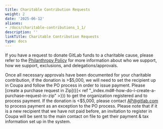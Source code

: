 ```yaml
---
title: Charitable Contribution Requests
weight: 2
date: '2025-06-12'
aliases:
- /docs/charitable-contributions_1_1/
description: ''
linkTitle: Charitable Contribution Requests
type: docs
---
```


If you have a request to donate GitLab funds to a charitable cause, please refer to the [Philanthropy Policy](/handbook/legal/philanthropy-policy/#gitlab-inc-philanthropy-policy) for more information about who we support, how we support, exclusions, and delegations/approvals.

Once all necessary approvals have been documented for your charitable contribution, if the donation is >$5,000, we will need to set the recipient up in Coupa and follow the PO process in order to issue payment. Please [create a purchase request in Zip]({{< ref "_index.md#-how-do-i-create-a-purchase-request-in-zip" >}}) to get the organization registered and to process payment. If the donation is <$5,000, please contact AP@gitlab.com to process payment as an exception to the PO process. Please note that if it is a new recipient that we have not paid before, an invitation to register in Coupa will be sent to the main contact on file to get their payment & tax information set up in the system.
